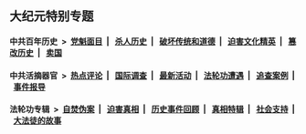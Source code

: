 ## 大纪元特别专题

#### 中共百年历史 &nbsp;>&nbsp; [党魁面目](indexes/nf1176107/README.md?12080430) &nbsp;| &nbsp; [杀人历史](indexes/nf1176106/README.md?12080430) &nbsp;| &nbsp; [破坏传统和道德](indexes/nf1176106/README.md?12080430) &nbsp;| &nbsp; [迫害文化精英](indexes/nf1176111/README.md?12080430) &nbsp;| &nbsp; [篡改历史](indexes/nf1176115/README.md?12080430) &nbsp;| &nbsp; [卖国](indexes/nf1176117/README.md?12080430) 

#### 中共活摘器官 &nbsp;>&nbsp; [热点评论](indexes/nf5879/README.md?12080430) &nbsp;| &nbsp; [国际调查](indexes/nf5947/README.md?12080430) &nbsp;| &nbsp; [最新活动](indexes/nf5883/README.md?12080430) &nbsp;| &nbsp; [法轮功遭遇](indexes/nf5881/README.md?12080430) &nbsp;| &nbsp; [追查案例](indexes/nf5880/README.md?12080430) &nbsp;| &nbsp; [事件报导](indexes/nf5877/README.md?12080430) 

#### 法轮功专辑 &nbsp;>&nbsp; [自焚伪案](indexes/nf5562/README.md?12080430) &nbsp;| &nbsp; [迫害真相](indexes/nf4379/README.md?12080430) &nbsp;| &nbsp; [历史事件回顾](indexes/nf5793/README.md?12080430) &nbsp;| &nbsp; [真相特辑](indexes/nf4389/README.md?12080430) &nbsp;| &nbsp; [社会支持](indexes/nf4386/README.md?12080430) &nbsp;| &nbsp; [大法徒的故事](indexes/nf1147481/README.md?12080430) 
